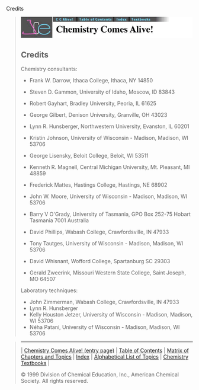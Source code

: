 





 Credits
 



> ![Chemistry Comes Alive!](ccahead.gif)
> 
> 
> 
> 
> 
> 
> 
> 
> ## Credits
> 
> 
> 
>  Chemistry consultants:
>  - Frank W. Darrow, Ithaca College, Ithaca, NY 14850
>  - Steven D. Gammon, University of Idaho, Moscow, ID 83843
>  - Robert Gayhart, Bradley University, Peoria, IL 61625
>  - George Gilbert, Denison University, Granville, OH 43023
>  - Lynn R. Hunsberger, Northwestern University, Evanston, IL 60201
> 
> 
> - Kristin Johnson, University of Wisconsin - Madison, Madison, WI 53706
>  - George Lisensky, Beloit College, Beloit, WI 53511
>  - Kenneth R. Magnell, Central Michigan University, Mt. Pleasant, MI 48859
>  - Frederick Mattes, Hastings College, Hastings, NE 68902
>  - John W. Moore, University of Wisconsin - Madison, Madison, WI 53706
> 
> 
> - Barry V O'Grady, University of Tasmania, GPO Box 252-75 Hobart
Tasmania 7001 Australia
>  - David Phillips, Wabash College, Crawfordsville, IN 47933
>  - Tony Tautges, University of Wisconsin - Madison, Madison, WI 53706
>  - David Whisnant, Wofford College, Spartanburg SC 29303
>  - Gerald Zweerink, Missouri Western State College, Saint Joseph, MO 64507
> 
> 
>  Laboratory techniques:
>  - John Zimmerman, Wabash College, Crawfordsville, IN 47933
>  - Lynn R. Hunsberger
>  - Kelly Houston Jetzer, University of Wisconsin - Madison, Madison, WI 53706
>  - Néha Patani, University of Wisconsin - Madison, Madison, WI 53706



> ---
> 
> 
>  |
>  [Chemistry Comes Alive! (entry page)](../INDEX.HTM) 
>  |
>  [Table of Contents](../CONTENTS.HTM) 
>  |
>  [Matrix of Chapters and Topics](../MATRIX.HTM) 
>  |
>  [Index](../WORDS.HTM) 
>  |
>  [Alphabetical List of Topics](../ALPHATOP.HTM) 
>  |
>  [Chemistry Textbooks](../BOOKS.HTM) 
>  |
>  
>  © 1999 Division of Chemical Education, Inc.,
American Chemical Society. All rights reserved.





